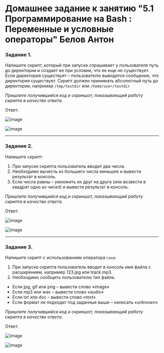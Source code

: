 # Домашнее задание к занятию "5.1 Программирование на Bash : Переменные и условные операторы" Белов Антон
### Задание 1.

Напишите скрипт, который при запуске спрашивает у пользователя путь до директории и создает ее при условии, что ее еще не существует. Если директория существует – пользователю выводится сообщение, что директория существует.
Скрипт должен принимать абсолютный путь до директории, например `/tmp/testdir` или `/home/user/testdir`

*Пришлите получившийся код и скриншот, показывающий работу скрипта в качестве ответа.*

Ответ:

![image](https://user-images.githubusercontent.com/107868869/196259703-7e963986-cfda-4cfd-aa39-b40bb4f31435.png)

![image](https://user-images.githubusercontent.com/107868869/196259593-59c369b0-9f86-4dd7-987e-185749b827c8.png)

------
### Задание 2.

Напишите скрипт:
1. При запуске скрипта пользователь вводит два числа.
2. Необходимо вычесть из большего числа меньшее и вывести результат в консоль.
3. Если числа равны – умножить их друг на друга (или возвести в квадрат одно из чисел) и вывести результат в консоль.

*Пришлите получившийся код и скриншот, показывающий работу скрипта в качестве ответа.*

Ответ:

![image](https://user-images.githubusercontent.com/107868869/196288614-b199a081-438b-4f73-9f14-4ccb89db365a.png)

![image](https://user-images.githubusercontent.com/107868869/196288841-4876e0ef-c39d-466b-9c1f-d14902f4623a.png)

------
### Задание 3.

Напишите скрипт с использованием оператора `case`:
1. При запуске скрипта пользователь вводит в консоль имя файла с расширением, например 123.jpg или track.mp3.
2. Необходимо сообщить пользователю тип файла.
- Если jpg, gif или png – вывести слово «image»
- Если mp3 или wav – вывести слово «audio»
- Если txt или doc – вывести слово «text»
- Если формат не подходит под заданные выше – написать «unknown»

*Пришлите получившийся код и скриншот, показывающий работу скрипта в качестве ответа.*

Ответ:

![image](https://user-images.githubusercontent.com/107868869/196543357-cd623bb0-9cec-4186-aaf0-cf85287d8bdd.png)

![image](https://user-images.githubusercontent.com/107868869/196544076-5a1584d5-4c40-4481-ae26-3c278c13fbb4.png)


